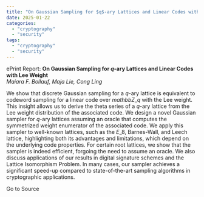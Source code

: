 ```yaml
---
title: "On Gaussian Sampling for $q$-ary Lattices and Linear Codes with Lee Weight"
date: 2025-01-22
categories: 
  - "cryptography"
  - "security"
tags: 
  - "cryptography"
  - "security"
---
```


ePrint Report: **On Gaussian Sampling for $q$-ary Lattices and Linear Codes with Lee Weight**  
_Maiara F. Bollauf, Maja Lie, Cong Ling_

We show that discrete Gaussian sampling for a $q$-ary lattice is equivalent to codeword sampling for a linear code over $mathbb{Z}\_q$ with the Lee weight. This insight allows us to derive the theta series of a $q$-ary lattice from the Lee weight distribution of the associated code. We design a novel Gaussian sampler for $q$-ary lattices assuming an oracle that computes the symmetrized weight enumerator of the associated code. We apply this sampler to well-known lattices, such as the $E\_8$, Barnes-Wall, and Leech lattice, highlighting both its advantages and limitations, which depend on the underlying code properties. For certain root lattices, we show that the sampler is indeed efficient, forgoing the need to assume an oracle. We also discuss applications of our results in digital signature schemes and the Lattice Isomorphism Problem. In many cases, our sampler achieves a significant speed-up compared to state-of-the-art sampling algorithms in cryptographic applications.

Go to Source
